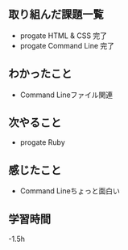 ## 取り組んだ課題一覧
   - progate HTML & CSS 完了
   - progate Command Line 完了

## わかったこと
   - Command Lineファイル関連

## 次やること
   - progate Ruby


## 感じたこと
   - Command Lineちょっと面白い

## 学習時間
   -1.5h